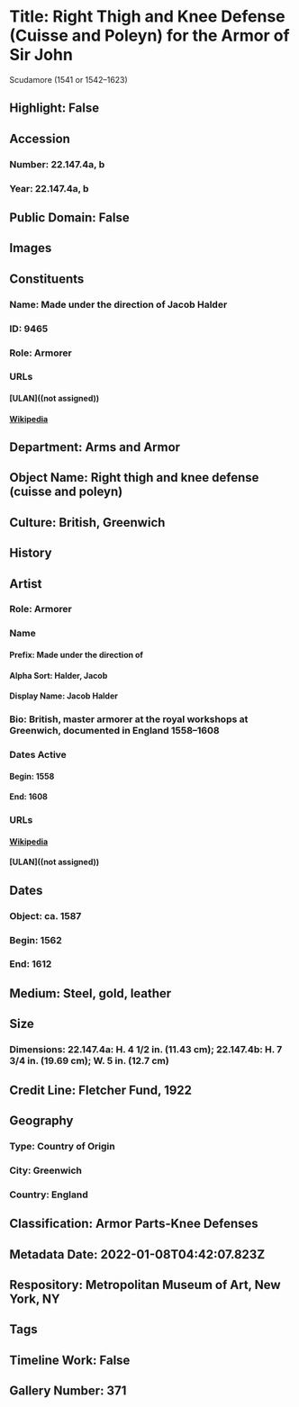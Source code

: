 # Title: Right Thigh and Knee Defense (Cuisse and Poleyn) for the Armor of Sir John 
Scudamore (1541 or 1542–1623)
## Highlight: False
## Accession
### Number: 22.147.4a, b
### Year: 22.147.4a, b
## Public Domain: False
## Images
## Constituents
### Name: Made under the direction of Jacob Halder
### ID: 9465
### Role: Armorer
### URLs
#### [ULAN]((not assigned))
#### [Wikipedia](https://www.wikidata.org/wiki/Q28604366)
## Department: Arms and Armor
## Object Name: Right thigh and knee defense (cuisse and poleyn)
## Culture: British, Greenwich
## History
## Artist
### Role: Armorer
### Name
#### Prefix: Made under the direction of
#### Alpha Sort: Halder, Jacob
#### Display Name: Jacob Halder
### Bio: British, master armorer at the royal workshops at Greenwich, documented in England 1558–1608
### Dates Active
#### Begin: 1558
#### End: 1608
### URLs
#### [Wikipedia](https://www.wikidata.org/wiki/Q28604366)
#### [ULAN]((not assigned))
## Dates
### Object: ca. 1587
### Begin: 1562
### End: 1612
## Medium: Steel, gold, leather
## Size
### Dimensions: 22.147.4a: H. 4 1/2 in. (11.43 cm); 22.147.4b: H. 7 3/4 in. (19.69 cm); W. 5 in. (12.7 cm)
## Credit Line: Fletcher Fund, 1922
## Geography
### Type: Country of Origin
### City: Greenwich
### Country: England
## Classification: Armor Parts-Knee Defenses
## Metadata Date: 2022-01-08T04:42:07.823Z
## Respository: Metropolitan Museum of Art, New York, NY
## Tags
## Timeline Work: False
## Gallery Number: 371